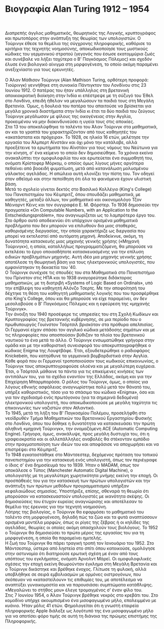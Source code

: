 # Βιογραφία Alan Turing 1912 – 1954
<br>
<br>
Διαπρεπής άγγλος μαθηματικός, θεωρητικός της Λογικής, κρυπτογράφος και πρωτοπόρος στην ανάπτυξη της θεωρίας των υπολογιστών. Ο Τούρινγκ έθεσε τα θεμέλια της σύγχρονης πληροφορικής, καθόρισε τα κριτήρια της τεχνητής νοημοσύνης, αποκωδικοποίησε τους μυστικούς κώδικες του γερμανικού στρατού (γεγονός που έσωσε εκατομμύρια ζωές και συνέβαλε να λήξει ταχύτερα ο Β' Παγκόσμιος Πόλεμος) και σχεδόν έλυσε ένα βιολογικό αίνιγμα στη μορφογένεση, το οποίο ακόμη παραμένει ανεξιχνίαστο για τους ερευνητές.
<br>
<br>
Ο Άλαν Μάθισον Τούρινγκ (Alan Mathison Turing, ορθότερη προφορά: Τιούρινγκ) γεννήθηκε στη συνοικία Πάντιγκτον του Λονδίνου στις 23 Ιουνίου 1912. Ο πατέρας του ήταν υπάλληλος στη βρετανική αποικιοκρατική διοίκηση στην Ινδία κι επέστρεψε με τη σύζυγό του Έθελ στο Λονδίνο, επειδή ήθελαν να μεγαλώσουν τα παιδιά τους στη Μεγάλη Βρετανία. Όμως, η δουλειά του πατέρα του απαιτούσε να βρίσκεται για μεγάλα χρονικά διαστήματα στην Ινδία κι έτσι τα δύο παιδιά του ζεύγους Τούρινγκ  μεγάλωσαν με φίλους της οικογένειας στην Αγγλία, προκειμένου να μην διακινδυνεύσει η υγεία τους στις αποικίες.
<br>
Στα 13 του αποκαλύφθηκε το ταλέντο του Άλαν Τούρινγκ στα μαθηματικά, αν και τα γραπτά του χαρακτηρίζονταν από τους καθηγητές του «ακατάστατα και πρόχειρα». Το 1928, σε ηλικία 16 ετών, μελέτησε την εργασία του Άλμπερτ Αϊνστάιν και όχι μόνο την κατάλαβε, αλλά προεξέτεινε τα ερωτήματα του Αϊνστάιν για τους νόμους του Νεύτωνα για την κίνηση, σ' ένα κείμενο το οποίο δεν δημοσιεύθηκε. Τα χρόνια εκείνα ανακαλύπτει την ομοφυλοφιλία του και ερωτεύεται ένα συμμαθητή του, ονόματι Κρίστοφερ Μόρκομ, ο οποίος όμως λίγους μήνες αργότερα πεθαίνει από βοοειδή φυματίωση, μετά από κατανάλωση μολυσμένου γάλακτος αγελάδας. Η απώλεια αυτή κλονίζει την πίστη του. Τον οδηγεί στον αθεϊσμό και στην πεποίθηση ότι όλα τα φαινόμενα έχουν υλιστική βάση.
<br>
Μετά το σχολείο γίνεται δεκτός στο Βασιλικό Κολλέγιο (King's College) του Πανεπιστημίου του Κέιμπριτζ, όπου σπουδάζει μαθηματικά, με καθηγητές, μεταξύ άλλων, τον μαθηματικό και οικονομολόγο Τζον Μέιναρντ Κέινς και τον συγγραφέα Ε. Μ. Φόρστερ. Το 1936 δημοσιεύει την πραγματεία «On Computable Numbers, with an Application to the Entscheidungsproblem», που αναγνωρίζεται ως το λαμπρότερο έργο του. Στο άρθρο αυτό αποδεικνύει ότι υπάρχουν ορισμένα μαθηματικά προβλήματα που δεν μπορούν να επιλυθούν δια μιας σταθεράς, καθορισμένης διεργασίας, την οποία χαρακτήριζε ως διεργασία που μπορεί να εκτελεστεί από αυτόματη μηχανή. Αποδείκνυε, ακόμη, τη δυνατότητα κατασκευής μιας μηχανής γενικής χρήσης («Μηχανή Τούρινγκ»), η οποία, καταλλήλως προγραμματιζόμενη, θα μπορούσε να εκτελέσει το έργο οποιασδήποτε κατασκευασμένης για την επίλυση ειδικών προβλημάτων μηχανής. Αυτή ιδέα μια μηχανής γενικής χρήσης αποτέλεσε τη θεωρητική βάση για τους ηλεκτρονικούς υπολογιστές, που εμφανίστηκαν τη δεκαετία του '40.
<br>
Ο Τούρινγκ συνέχισε τις σπουδές του στα Μαθηματικά στο Πανεπιστήμιο του Πρίνστον στις ΗΠΑ και το 1938 αναγορεύτηκε διδάκτορας μαθηματικών, με τη διατριβή «Systems of Logic Based on Ordinals», υπό την επίβλεψη του καθηγητή Αλόνζο Τσερτς. Με την αποφοίτησή του δέχτηκε τη θέση του καθηγητή μαθηματικής λογικής που του προσφέρθηκε στο King's College, όπου και θα μπορούσε να είχε παραμείνει, αν δεν μεσολαβούσε ο Β' Παγκόσμιος Πόλεμος και η εφεύρεση της «μηχανής Τούρινγκ».
<br>
Την άνοιξη του 1940 προσέφερε τις υπηρεσίες του στη Σχολή Κωδίκων και Κρυπτογραφίας της βρετανικής κυβέρνησης, σε μια περίοδο που ο πρωθυπουργός Γουίνστον Τσόρτσιλ βρισκόταν στα πρόθυρα απελπισίας. Οι Γερμανοί είχαν σπάσει τον αγγλικό κώδικα μετάδοσης σημάτων και με τις πληροφορίες που αποσπούσαν βύθιζαν τα πλοία του βρετανικού ναυτικού το ένα μετά το άλλο. Ο Τούρινγκ ενσωματώθηκε γρήγορα στην ομάδα και με την καθοριστική συνεισφορά του αποκρυπτογραφήθηκε ο κώδικας Enigma της Λουφτβάφε. Έτσι, εξουδετερώθηκε ο ραδιοφάρος  Knickebein, που κατηύθυνε τα γερμανικά βομβαρδιστικά στην Αγγλία.
<br>
Κάθε φορά που οι Γερμανοί τροποποιούσαν τους κωδικούς επικοινωνίας, ο Τούρινγκ τους αποκρυπτογραφούσε ολοένα και με μεγαλύτερη ευχέρεια. Έτσι, ο Τσόρτσιλ μάθαινε τα πάντα για τις επικείμενες κινήσεις των αντιπάλων του, για τα σχέδια εναντίον της Ελλάδας, ακόμη και για την Επιχείρηση Μπαρμπαρόσα. Ο ρόλος του Τούρινγκ, όμως, ο οποίος για λόγους εθνικής ασφάλειας αναγνωρίστηκε πολύ μετά τον θάνατό του, υπήρξε καθοριστικός, τόσο για το σπάσιμο του κώδικα «Enigma», όσο και για τον σχεδιασμό ενός πρωτόγονου (για τα σημερινά δεδομένα) ηλεκτρονικού υπολογιστή, που αποκωδικοποιούσε με μεγάλη ταχύτητα τις επικοινωνίες των ναζιστών στον Ατλαντικό.
<br>
Το 1945, μετά τη λήξη του Β' Παγκοσμίου Πολέμου, προσελήφθη στο νεοϊδρυθέν Τμήμα Μαθηματικών του Βρετανικού Εργαστηρίου Φυσικής στο Λονδίνο, όπου του δόθηκε η δυνατότητα να κατασκευάσει την πρώτη αληθινή «μηχανή Τούρινγκ», την ονομαζόμενη ACE (Automatic Computing Engine). Γρήγορα, όμως, ανακάλυψε, προς μεγάλη δυστυχία του, ότι η γραφειοκρατία και οι αλλεπάλληλες αναβολές θα στέκονταν εμπόδιο στην πραγματοποίηση των ιδεών του και αποφάσισε να αποχωρήσει και να επιστρέψει στο Κέιμπριτζ.
<br>
Το 1948 εγκαταστάθηκε στο Μάντσεστερ, δεχόμενος πρόταση του τοπικού πανεπιστημίου για την κατασκευή ενός υπολογιστή, όπως τον περιέγραφε ο ίδιος σ' ένα δημοσίευμά του το 1939. Ήταν ο MADAM, όπως τον αποκάλεσε ο Τύπος (Manchester Automatic Digital Machine), ο υπολογιστής με τη μεγαλύτερη χωρητικότητα μνήμης εκείνη την εποχή. Οι προσπάθειές του για την κατασκευή των πρώτων υπολογιστών και την ανάπτυξη των πρώτων μεθόδων προγραμματισμού υπήρξαν κεφαλαιώδους σημασίας. Υποστήριξε, επίσης, σθεναρά τη θεωρία ότι μπορούσαν να κατασκευαστούν υπολογιστές με ικανότητα σκέψης. Οι δημοσιεύσεις του έτυχαν ευρείας αναγνώρισης και αποτέλεσαν το θεμέλιο της έρευνας για την τεχνητή νοημοσύνη.
<br>
Λάτρης της βιολογίας, ο Τούρινγκ θα εφαρμόσει το μαθηματικό του ταλέντο στη μορφογένεση, δηλαδή πώς τα ζώα και τα φυτά αναπτύσσουν ορισμένα μοντέλα μορφών, όπως οι ρίγες της ζέβρας ή οι κηλίδες της αγελάδας, θεωρίες οι οποίες ακόμη απασχολούν τους βιολόγους. Το 1952 ο Τούρινγκ θα δημοσιεύσει το πρώτο μέρος της εργασίας του για τη μορφογένεση, η οποία θα παραμείνει ημιτελής.
<br>
Η ζωή του Τούρινγκ θα πάρει τραγική τροπή τον Ιανουάριο του 1952. Στο Μάντσεστερ, ύστερα από ληστεία στο σπίτι όπου κατοικούσε, ομολόγησε στην αστυνομία ότι διατηρούσε ερωτική σχέση με έναν από τους υπόπτους του εγκλήματος, ονόματι Άρνολντ Μάρεϊ. Οι ομοφυλοφιλικές σχέσεις την εποχή εκείνη θεωρούνταν έγκλημα στη Μεγάλη Βρετανία και ο Τούρινγκ δικάστηκε και βρέθηκε ένοχος. Γλίτωσε τη φυλακή, αλλά υποβλήθηκε σε σειρά εμβολιασμών με ορμόνες οιστρογόνων, που σκόπευαν να «καταστείλουν» τις επιθυμίες του, με αποτέλεσμα να αναπτύξει γυναικομαστία και να παρουσιάσει συμπτώματα κατάθλιψης. «Μεγαλώνει το στήθος μου» έλεγε τρομαγμένος σ' έναν φίλο του.
<br>
Στις 7 Ιουνίου 1954, ο Άλαν Τούρινγκ βρέθηκε νεκρός στο κρεβάτι του. Στο κομοδίνο υπήρχε ακουμπισμένο ένα μισοφαγωμένο μήλο, επαλειμμένο με κυάνιο. Ήταν μόλις 41 ετών. Φημολογείται ότι η γνωστή εταιρεία πληροφορικής Apple διάλεξε ως λογότυπό της ένα μισοφαγωμένο μήλο για να αποτίσει φόρο τιμής σε αυτή τη διάνοια της πρώιμης επιστήμης της Πληροφορικής.
